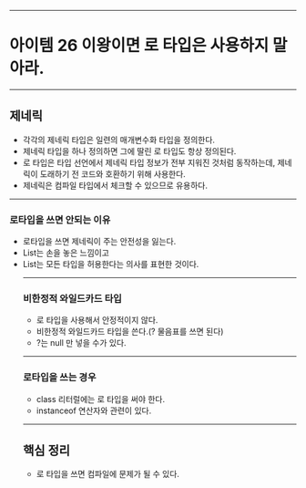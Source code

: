 
---
# 아이템 26 이왕이면 로 타입은 사용하지 말아라.

---
## 제네릭
- 각각의 제네릭 타입은 일련의 매개변수화 타입을 정의한다.
- 제네릭 타입을 하나 정의하면 그에 딸린 로 타입도 항상 정의된다.
- 로 타입은 타입 선언에서 제네릭 타입 정보가 전부 지워진 것처럼 동작하는데, 제네릭이 도래하기 전 코드와 호환하기 위해 사용한다.
- 제네릭은 컴파일 타입에서 체크할 수 있으므로 유용하다.

---
### 로타입을 쓰면 안되는 이유
- 로타입을 쓰면 제네릭이 주는 안전성을 잃는다.
- List는 손을 놓은 느낌이고
- List<Object>는 모든 타입을 허용한다는 의사를 표현한 것이다.

---
### 비한정적 와일드카드 타입
- 로 타입을 사용해서 안정적이지 않다.
- 비한정적 와일드카드 타입을 쓴다.(? 물음표를 쓰면 된다)
- ?는 null 만 넣을 수가 있다.

---
### 로타입을 쓰는 경우
- class 리터럴에는 로 타입을 써야 한다.
- instanceof 연산자와 관련이 있다.

---
## 핵심 정리
- 로 타입을 쓰면 컴파일에 문제가 될 수 있다.
